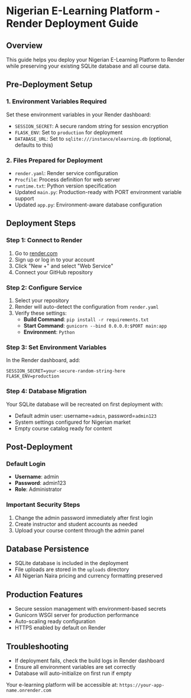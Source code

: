 # Nigerian E-Learning Platform - Render Deployment Guide

## Overview
This guide helps you deploy your Nigerian E-Learning Platform to Render while preserving your existing SQLite database and all course data.

## Pre-Deployment Setup

### 1. Environment Variables Required
Set these environment variables in your Render dashboard:

- `SESSION_SECRET`: A secure random string for session encryption
- `FLASK_ENV`: Set to `production` for deployment
- `DATABASE_URL`: Set to `sqlite:///instance/elearning.db` (optional, defaults to this)

### 2. Files Prepared for Deployment
- `render.yaml`: Render service configuration
- `Procfile`: Process definition for web server
- `runtime.txt`: Python version specification
- Updated `main.py`: Production-ready with PORT environment variable support
- Updated `app.py`: Environment-aware database configuration

## Deployment Steps

### Step 1: Connect to Render
1. Go to [render.com](https://render.com)
2. Sign up or log in to your account
3. Click "New +" and select "Web Service"
4. Connect your GitHub repository

### Step 2: Configure Service
1. Select your repository
2. Render will auto-detect the configuration from `render.yaml`
3. Verify these settings:
   - **Build Command**: `pip install -r requirements.txt`
   - **Start Command**: `gunicorn --bind 0.0.0.0:$PORT main:app`
   - **Environment**: `Python`

### Step 3: Set Environment Variables
In the Render dashboard, add:
```
SESSION_SECRET=your-secure-random-string-here
FLASK_ENV=production
```

### Step 4: Database Migration
Your SQLite database will be recreated on first deployment with:
- Default admin user: username=`admin`, password=`admin123`
- System settings configured for Nigerian market
- Empty course catalog ready for content

## Post-Deployment

### Default Login
- **Username**: admin
- **Password**: admin123
- **Role**: Administrator

### Important Security Steps
1. Change the admin password immediately after first login
2. Create instructor and student accounts as needed
3. Upload your course content through the admin panel

## Database Persistence
- SQLite database is included in the deployment
- File uploads are stored in the `uploads` directory
- All Nigerian Naira pricing and currency formatting preserved

## Production Features
- Secure session management with environment-based secrets
- Gunicorn WSGI server for production performance
- Auto-scaling ready configuration
- HTTPS enabled by default on Render

## Troubleshooting
- If deployment fails, check the build logs in Render dashboard
- Ensure all environment variables are set correctly
- Database will auto-initialize on first run if empty

Your e-learning platform will be accessible at: `https://your-app-name.onrender.com`